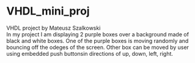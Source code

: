 # VHDL_mini_proj
VHDL project by Mateusz Szalkowski  
In my project I am displaying 2 purple boxes over a background made of black and white boxes.
One of the purple boxes is moving randomly and bouncing off the odeges of the screen. 
Other box can be moved by user using embedded push buttonsin directions of up, down, left, right.
